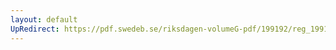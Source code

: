 ```yaml
---
layout: default
UpRedirect: https://pdf.swedeb.se/riksdagen-volumeG-pdf/199192/reg_199192/reg_199192_1033.pdf
---
```

